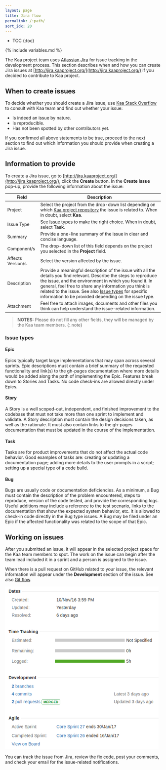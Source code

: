 ```yaml
---
layout: page
title: Jira flow
permalink: /:path/
sort_idx: 20
---
```


* TOC
{:toc}

{% include variables.md %}

The Kaa project team uses [Atlassian Jira](https://www.atlassian.com/software/jira) for issue tracking in the development process.
This section describes when and how you can create Jira issues at [http://jira.kaaproject.org/](http://jira.kaaproject.org/) if you decided to contribute to Kaa project.

## When to create issues

To decide whether you should create a Jira issue, use [Kaa Stack Overflow](http://stackoverflow.com/questions/tagged/kaa) to consult with Kaa team and find out whether your issue:

* Is indeed an issue by nature.
* Is reproducible.
* Has not been spotted by other contributors yet.

If you confirmed all above statements to be true, proceed to the next section to find out which information you should provide when creating a Jira issue.

## Information to provide

To create a Jira issue, go to [http://jira.kaaproject.org/](http://jira.kaaproject.org/), click the **Create** button.
In the **Create Issue** pop-up, provide the following information about the issue:

| Field | Description |
|-------|-------------|
| Project | Select the project from the drop-down list depending on which [Kaa project repository](https://github.com/kaaproject) the issue is related to. When in doubt, select **Kaa**. |
| Issue Type | See [Issue types](#issue-types) to make the right choice. When in doubt, select **Task**. |
| Summary | Provide a one-line summary of the issue in clear and concise language. |
| Component/s | The drop-down list of this field depends on the project you selected in the **Project** field. |
| Affects Version/s | Select the version affected by the issue. |
| Description | Provide a meaningful description of the issue with all the details you find relevant. Describe the steps to reproduce the issue, and the environment in which you found it. In general, feel free to share any information you think is related to the issue. See also [Issue types](#issue-types) for specific information to be provided depending on the issue type. |
| Attachment | Feel free to attach images, documents and other files you think can help understand the issue-related information. |

>**NOTES:** Please do not fill any other fields, they will be managed by the Kaa team members.
{:.note}

### Issue types

#### Epic

Epics typically target large implementations that may span across several sprints.
Epic descriptions must contain a brief summary of the requested functionality and link(s) to the gh-pages documentation where more details would be added along the path of implementing the Epic.
Features break down to Stories and Tasks.
No code check-ins are allowed directly under Epics.

#### Story

A Story is a well scoped-out, independent, and finished improvement to the codebase that must not take more than one sprint to implement and validate.
A Story description must contain the design decisions taken, as well as the rationale.
It must also contain links to the gh-pages documentation that must be updated in the course of the implementation.

#### Task

Tasks are for product improvements that do not affect the actual code behavior.
Good examples of tasks are: creating or updating a documentation page; adding more details to the user prompts in a script; setting up a special type of a code build.

#### Bug

Bugs are usually code or documentation deficiencies.
As a minimum, a Bug must contain the description of the problem encountered, steps to reproduce, version of the code tested, and provide the corresponding logs.
Useful additions may include a reference to the test scenario, links to the documentation that show the expected system behavior, etc.
It is allowed to check-in code directly in the Bug type issues.
A Bug may be filed under an Epic if the affected functionality was related to the scope of that Epic.

## Working on issues

After you submitted an issue, it will appear in the selected project space for the Kaa team members to spot.
The work on the issue can begin after the team lead included it in a sprint and a person is assigned to the issue.

When there is a pull request on GitHub related to your issue, the relevant information will appear under the **Development** section of the issue. See also [Git flow]({{root_url}}Customization-guide/How-to-contribute/Git-flow/).

![Development section](attach/development_section.png)

You can track the issue from Jira, review the fix code, post your comments, and check your email for the issue-related notifications.